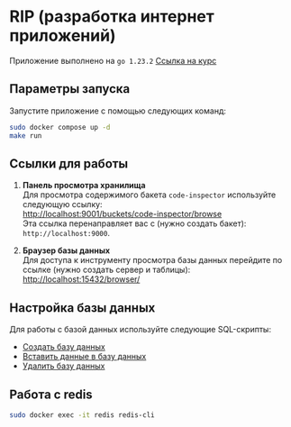 # RIP (разработка интернет приложений)

Приложение выполнено на `go 1.23.2`
[Ссылка на курс](https://github.com/iu5git/Web)

## Параметры запуска

Запустите приложение с помощью следующих команд:

```sh
sudo docker compose up -d
make run
```

## Ссылки для работы

1. **Панель просмотра хранилища**  
   Для просмотра содержимого бакета `code-inspector` используйте следующую ссылку:  
   [http://localhost:9001/buckets/code-inspector/browse](http://localhost:9001/buckets/code-inspector/browse)  
   Эта ссылка перенаправляет вас с (нужно создать бакет): `http://localhost:9000`.

2. **Браузер базы данных**  
   Для доступа к инструменту просмотра базы данных перейдите по ссылке (нужно создать сервер и таблицы):  
   [http://localhost:15432/browser/](http://localhost:15432/browser/)  


## Настройка базы данных

Для работы с базой данных используйте следующие SQL-скрипты:

- [Создать базу данных](doc/db/create.sql)
- [Вставить данные в базу данных](doc/db/insert.sql)
- [Удалить базу данных](doc/db/drop.sql)

## Работа с redis

```sh
sudo docker exec -it redis redis-cli 
```
